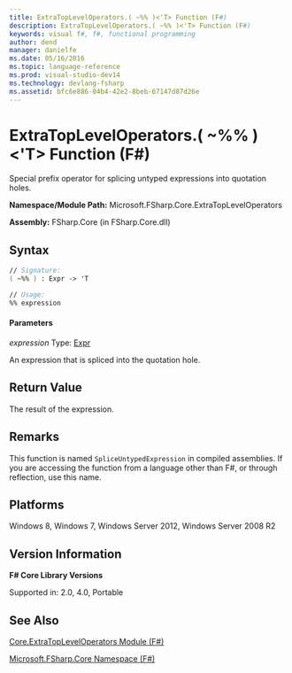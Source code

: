```yaml
---
title: ExtraTopLevelOperators.( ~%% )<'T> Function (F#)
description: ExtraTopLevelOperators.( ~%% )<'T> Function (F#)
keywords: visual f#, f#, functional programming
author: dend
manager: danielfe
ms.date: 05/16/2016
ms.topic: language-reference
ms.prod: visual-studio-dev14
ms.technology: devlang-fsharp
ms.assetid: bfc6e886-04b4-42e2-8beb-67147d87d26e 
---
```


# ExtraTopLevelOperators.( ~%% )<'T> Function (F#)

Special prefix operator for splicing untyped expressions into quotation holes.

**Namespace/Module Path:** Microsoft.FSharp.Core.ExtraTopLevelOperators

**Assembly:** FSharp.Core (in FSharp.Core.dll)


## Syntax

```fsharp
// Signature:
( ~%% ) : Expr -> 'T

// Usage:
%% expression
```

#### Parameters
*expression*
Type: [Expr](https://msdn.microsoft.com/library/ed6a2caf-69d4-45c2-ab97-e9b3be9bce65)


An expression that is spliced into the quotation hole.

## Return Value

The result of the expression.

## Remarks
This function is named `SpliceUntypedExpression` in compiled assemblies. If you are accessing the function from a language other than F#, or through reflection, use this name.


## Platforms
Windows 8, Windows 7, Windows Server 2012, Windows Server 2008 R2


## Version Information
**F# Core Library Versions**

Supported in: 2.0, 4.0, Portable

## See Also
[Core.ExtraTopLevelOperators Module &#40;F&#35;&#41;](Core.ExtraTopLevelOperators-Module-%5BFSharp%5D.md)

[Microsoft.FSharp.Core Namespace &#40;F&#35;&#41;](Microsoft.FSharp.Core-Namespace-%5BFSharp%5D.md)